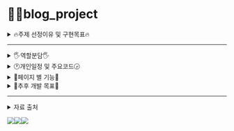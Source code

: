 # 👩‍💻blog_project

<details>

<summary>🔥주제 선정이유 및 구현목표🔥</summary> 

###### 주제선정 이유

    수업시간에 배운 내용을 활용할 수 있는 주제를 고안하다가 블로그가 가장 적합하다고 생각되어 선정



###### 구현목표

    싸이월드/블로그 등의 기능을 하는 개인 페이지
    회원가입 / 글 작성 및 삭제 / 카테고리가 나뉘어진 글 작성

</details>

---

<details>
<summary>🖐️역할분담🖐️</summary>


##### **성지혜**(조장) ❤️
+ **PowerPoint**
+ Index
+ 게시판
+ Best

##### **최예은** 🧡
+ **발표**
+ Main
+ Index -  프로필 사진
+ 회원가입
+ 로그인
+ 회원정보수정

##### **최유정** 💛
+ **README**
+ Diary

##### **최윤미** 💚
+ **Git-Hub** 
+ Gallery

</details>

<details>
<summary>🕐개인일정 및 주요코드🕞</summary>



<details>
<summary>성지혜❤️</summary>

|날짜|구현 기능|
| -- | -- |
|10/28|게시판 프레임워크 구성|
||Index 페이지 프레임워크 구성|
|10/31|게시판 글쓰기 기능 구현 및 오류 수정|
|11/01|게시판  글쓰기, 글 목록 완성[CSS 제외 ]|
||글 보기 오류 수정|
||검색기능 구현, 페이징 처리 기능 구현|
|11/02|글 보기 상세출력 기능 구현|
||글 수정/삭제 기능 구현|
||댓글/ 대-댓글 기능 구현|
|11/03|best 페이지 와이어프레임 구성|
|11/04|게시판 페이지  CSS|
||index 페이지 CSS|
||글 목록(list) 페이지 CSS|
|11/07|index 페이지 구조 수정|
||게시판 CSS꾸미기|
||글쓰기 기능 오류 수정|
|11/08|게시판 페이지 완성|
||best 페이지 구성, CSS 구조 잡기|
|11/09|Best 페이지 내용 입력 및 CSS|
|11/10|Best 페이지 CSS 꾸미기 완성|
||글 보기 페이지 목록보기 버튼 클릭이 이동 오류 수정|
||각 페이지 CSS 적용 안되는 페이지 수정|
|11/11|글 보기 페이지 이전, 이후 페이지로 이동하는 기능 추가 구현|

</details> 

<details>
<summary>최예은🧡</summary>

|날짜|구현 기능|
| -- | -- |
|10/21|회원가입 유효성검사|
|10/24|로그인/아이디찾기/비밀번호 찾기 백엔드 진행 및 완성|
|10/25|글쓰기, 글출력(미완성)|
|10/26|글출력(진행중)|
|10/27|글출력 완료|
|10/28|회원가입 css 완성|
|10/29|회원탈퇴 백엔드 완성|
|10/31|회원수정 진행중|
|11/1|회원수정 완료 및|
|11/2|전체 css 제작중|
|11/3|전체 css완성|
|11/4| main페이지 제작 및 css완성 (프론트만)|
|11/6|클릭하면 상단으로 이동하는 script 제작|
|11/7|main페이지 제작(프론트만)|
|11/10|프로필사진 수정하기|
	

<details>
	
<summary>주요 코드 </summary>
	
![image](https://user-images.githubusercontent.com/110512929/201577888-d8944694-833b-4f36-ba4c-3db2d0bed7d8.png)
![image](https://user-images.githubusercontent.com/110512929/201577568-8a93000f-39b5-4929-9ad3-0c20dafaff00.png)
![image](https://user-images.githubusercontent.com/110512929/201577888-d8944694-833b-4f36-ba4c-3db2d0bed7d8.png)
![image](https://user-images.githubusercontent.com/110512929/201577933-e81ad941-1c0e-49c8-8b3b-04d5f71c2fb3.png)
![image](https://user-images.githubusercontent.com/110512929/201577955-ae079379-f1b1-402a-a55b-845e5a241304.png)

	
</details>

</details>

<details>
<summary>최유정💛</summary>

<details>
<summary>최유정 개인일정</summary>
	
|날짜|구현 기능|
| -- | -- |
|10/31|다이어리 글쓰기 메소드 구현 및 다이어리 css|
|11/01|다이어리 글 불러오기 메소드 구현 및 다이어리 css|
|11/01|선택한 날짜 일기 가져오기 메소드|
||감정 디비 가져오기 메소드(테이블 구현)|
|11/02|감정 더블 클릭 시 수정 메소드 구현|
||감정 hover,click,배경 css|
||지난 일기 이동 및 오늘의 일기로 이동|
|11/03|HTML 구조 수정 및 css|
|11/04|지난 일기 불러오기 시 완료도장 추가|
||일기 배경 더블클릭하면 바뀌게 해주는 메소드|
||오늘 이미 쓴 일기가 있으면 더이상 insert 안되게 막는 메소드|
||오늘 일기가 있는지 확인하는 메소드|
||오늘 일기 수정하게해주는 메소드|
||감정 수정 메소드 선택할 수 있도록 confirm으로 변경| 
|11/08|선택한 하트 , 목록에 있는 하트 gif 제작 및 날짜 배경 리본 png 제작|
||배경이미지png 제작( 가져온 이미지 수정 )|
|11/09|로그인시 회원넘버 세션에 저장 함수|
||호버 시 기능 알려주는 함수|
|11/10|일기 수정/작성시 이미지 번호도 같이 보냄|
||지난 일기 불러올때 감정이랑 테마도 같이 가져옴|
||날짜 선택하지 않거나 / 오늘이 아니면 작성 못하도록 막음|
||일기안씀도장 추가|
||호버시 기능 설명 알림 함수 제작|
||로그인 시 기본 감정 insert 함수 제작|
||글꼴 적용|
|11/11|이미 테이블 가지고 있는지 확인하는 함수,css 수정|


</details>

<details>
<summary> 주요 코드</summary>


         function load_diary(){			                                // - 선택한 날짜의 일기 불러오는 함수 / input type="date" 에 onchange로 이벤트 부여
	    getToday()
		date = document.getElementById('date').value			// 캘린더에서 선택한 값을 date변수에 넣어주고
		document.getElementById('date').innerText = date;		// 선택한 날짜 나타내는 부분에 넣어줌
		document.querySelector('.todaydate').innerText = date		// 오늘 날짜를 input type="hidden"에 넣어줌 ( 오늘 날짜를 다른곳에서 가져오기 위해 )
		
		$.ajax({							// ajax 이용
			url : "/blog/Diary" ,					// 서블릿 경로
			type : "post" ,						// 서블릿 타입
			async:false,						// 다른 이벤트와 충돌 막기 위해 작성함
			data : { "date" : date  , "cy_num" : cy_num } ,		// 보낼 데이터 - 선택한 날짜 , 작성자 식별 번호
			success : function(re){					
				choecedate = 0;					// 날짜를 선택해야만 이벤트( 작성/수정 등 ) 작동 하도록 변수로 제어
				let json = JSON.parse( re )	
				if( re != 'null' ){				// 일기가 있으면
						if( emo_no == -1 ){emosrc = '/blog/img/투명.png'}					  // 하트를 아직 선택 안했으면 투명으로
						else{ emosrc = '/blog/img/입체하트'+json[0].em_no+'.png'; choice_emo.src=emosrc; }	// 선택했으면 선택한 이미지로 변경(DB)
						if( date != today ){ // 일기가 있고 오늘이 아니면 글 불러오기
									document.querySelector('.todaydate').value = date	   // 선택한 날짜 보이도록
									document.querySelector('#content').value = '';		   // 일기장 한번 비워준 후
									document.querySelector('#content').value = json[0].di_content;	// 이전 내용 불러오기
									document.getElementById('content').readOnly=true;		// 지난 일기는 수정 불가
									document.querySelector('.stamp').src = "/blog/img/도장.png";    // 일기 작성완료 도장 찍어주기	
									changebackno()						// 지난 일기 감정 및 테마 불러오는 함수

						}else if( date == today ){						// 만약 오늘 일기면		
							  loadtoday() 							// 일기 기본으로 돌려주는 함수로 비워주고
							  ifalreadywr()							// 오늘 일기가 있는 지 확인하는 함수로 변경
							  return;
						}
							
					}else if( re == 'null' ){
						alert('일기를 쓰지 않은 날이에요😅')
							back_img.src = "/blog/img/배경1.png"											// 기본 이미지로 변경
							emotableimg.src = "/blog/img/배경1.png"
							datebox.src = "/blog/img/날짜상자1.png"
							document.querySelector('.stamp').src = "/blog/img/일기안씀.png";				// 도장 찍어주기	
							document.querySelector('#content').value = '';								// 일기장 비워주기
							choice_emo.src='/blog/img/투명.png';											// 감정 없애주기
						if( date != today ){
							document.getElementById('content').readOnly=true;							// 글 수정 불가
						}else{
							loadtoday()
						}
							
					}
			}
		})
	}        


</details>
	
</details>

<details>
<summary>최윤미💚</summary>

<details>
<summary>최윤미 개인일정</summary>
	
|날짜|구현 기능|
| -- | -- |
|10/28|임시 깃 생성|
|11/01|사진첩 게시판 등록 및 레이아웃|
|11/02|사진첩 전체 출력 메소드 생성|
|11/03|프로젝트 깃 생성  / 합치기|
|11/04|전체출력 / 상세 확인 기능|
|11/08|목록보기|
|11/09|삭제 버튼 기능|
||글 목록 9개씩 출력 기능( 구현 실패 )|
|11/10|SQL 추가 및 로그인 멤버와 연결 기능 추가|
|11/11|전체적인 CSS 작성|

</details>

<details>

<summary>최윤미 주요코드</summary>

![image](https://user-images.githubusercontent.com/110512929/201578776-e99e5fd2-970c-4a5c-92aa-2ffc84089e5a.png)
![image](https://user-images.githubusercontent.com/110512929/201578801-60c94a5b-2593-466d-9af5-41dee769e362.png)
	
</details>
	
</details>

</details>

<details>
<summary>🔧페이지 별 기능🔧</summary>


<details>
<summary> 메인💻</summary>

## 주요기능
+ 로그인후 처음 보게되는 화면 내 블로그로 이동 기능
+ 로그인한 회원 이름 상단에 띄워 알려주는 기능
</details>

<details>
<summary>index📄</summary>

## 주요기능
+ 내 블로그 기본 화면
+ a 태그를 이용한 카테고리 이동 기능
+ 왼쪽에 고정해 항상 왼쪽에 존재하도록 제작
+ 선택한 카테고리 이동 기능
+ 카테고리 hover 시 색상 변경
+ 친구추가 기능
	
</details>

<details>
<summary>best👍</summary> 

## 주요기능
+ 상단 이미지 hover시 글 제목을 포함한 박스 올라오는 css

</details>

<details>
<summary>갤러리🎨</summary>
	
## 주요기능
+ 첨부파일을 포함한 글 작성 기능
+ 작성한 글 중 사진만 3*3으로 출력

</details>

<details>
<summary>board📘</summary>

## 주요기능
+ 첨부파일을 포함한 글쓰기 기능
+ 작성취소 버튼에 onclick으로 reset 기능을 이용하여 작성 취소를 누르면 작성중인 내용이 지워지는 이벤트 부여
+ 등록하기 버튼에 onclick으로 이벤트를 부여해 페이지 전환 기능 부여
+ 글 검색기능 ( 제목/내용/작성자 모두 가능 )
+ 페이징처리로 5배수 출력 기능
+ 댓글 , 대댓글 기능

</details>

<details>
<summary>다이어리📆</summary>

## 주요 기능
+ 당일 일기 작성 기능
+ 당일 일기 수정 기능
+ 일기 작성 시 테마 / 감정 선택 기능 및 저장
+ input type="date" 를 이용한 달력에 onchange로 이벤트 부여해 날짜 선택 기능 부여
+ 선택한 날짜의 일기 불러오기 시 감정 / 테마 / 내용 불러오기 기능
+ 그 외 작성한 날과 작성하지 않은 날 구분을 위한 css
+ 당일이 아닌 날 테마수정/감정선택/일기작성 및 수정 막는 변수 사용해 기존 기능 보존
	
</details>

---
	
<details>
<summary>🌻Data Base🌻</summary>

![image](https://user-images.githubusercontent.com/110512929/201527044-9560d98f-575e-418f-ace0-0b391b4967eb.png)

![image](https://user-images.githubusercontent.com/110512929/201527200-0313deab-c970-4006-837a-98f10e8b0904.png)

</details>

<details>
<summary>🌼구현 이미지🌼</summary>

![image](https://user-images.githubusercontent.com/110512929/201527612-1e23c552-557a-40a6-8a79-8d5f6b63ef22.png)

![image](https://user-images.githubusercontent.com/110512929/201527890-25a2d249-5d46-4734-8c28-142c9997a33a.png)

![image](https://user-images.githubusercontent.com/110512929/201527926-685c2463-9836-4a57-88cc-86c1043b8bda.png)

</details>

---

</details>
	
<details>

<summary>🌿추후 개발 목표🌿</summary>
 
 
 + ~~친구 추가 및 친구 페이지 이동 기능~~ ( 완료 )
 + ~~내 블로그 클릭시 index.jsp 이동~~ ( 완료 ) 
 + ~~아이디 검색시 해당 블로그로 이동~~ ( 완료 )
 + ~~프로필 이미지 변경~~ ( 완료 )
 + ~~게시판 혹은 갤러리 가지고 올때 현재 블로그 주인것만 가지고 오기~~ ( 완료 )
 +  best.jsp에서 게시글 클릭시 해당 글로 이동
 + 블로그 검색 시 없는 아이디 이면 알림창 띄우기
 + 방문자수
 + 계층형[카테고리] 게시판을 구현해서 블로그 주인이 게시판을 생성
 + 게시판 에서 페이지로드 각종 오류
 + 오류난 메소드 복구
   + ~~감정 설명 수정 메소드 복구~~ ( 완료 )
   + ~~프로필 이미지 변경 복구~~ ( 완료 )
   + 회원탈퇴 기능 오류
   
</details>

---

<details>
<summary> 자료 출처 </summary>

[배경이미지](https://m.blog.naver.com/PostList.naver?blogId=westar4501&categoryNo=0)

</details>

<img src="https://img.shields.io/badge/js-C66477?style=flat-square&logo=js&logoColor=C66477"/><img src="https://img.shields.io/badge/jsp-8BC664?style=flat-square&logo=jsp&logoColor=8BC664"/><img src="https://img.shields.io/badge/mysql-FFF33D?style=flat-square&logo=mysql&logoColor=FFF33D"/>
